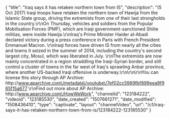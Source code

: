 {
    "title": "Iraq says it has retaken northern town from IS",
    "description": "(5 Oct 2017) Iraqi troops have retaken the northern town of Hawija from the Islamic State group, driving the extremists from one of their last strongholds in the country.\r\nOn Thursday, vehicles and soldiers from the Popular Mobilisation Forces (PMF), which are Iraqi government-sanctioned Shiite militias, were inside Hawija.\r\nIraq's Prime Minister Haider al-Abadi declared victory during a press conference in Paris with French President Emmanuel Macron. \r\nIraqi forces have driven IS from nearly all the cities and towns it seized in the summer of 2014, including the country's second largest city, Mosul, which was liberated in July. \r\nThe extremists are now mainly concentrated in a region straddling the Iraqi-Syrian border, and still control a cluster of towns in the far west of Iraq's sprawling Anbar province, where another US-backed Iraqi offensive is underway.\r\n\r\n\r\nYou can license this story through AP Archive: http:\/\/www.aparchive.com\/metadata\/youtube\/7ef02cc5969fbf899eea9f965f15a677 \r\nFind out more about AP Archive: http:\/\/www.aparchive.com\/HowWeWork",
    "channelid": "123184222",
    "videoid": "123185530",
    "date_created": "1507661271",
    "date_modified": "1508436410",
    "type": "captivate",
    "layout": "channelVideo",
    "url": "\/c1\/iraq-says-it-has-retaken-northern-town-from-is\/123184222-123185530"
}